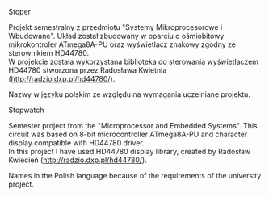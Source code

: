 Stoper

Projekt semestralny z przedmiotu "Systemy Mikroprocesorowe i Wbudowane". Układ został zbudowany w oparciu o ośmiobitowy
mikrokontroler ATmega8A-PU oraz wyświetlacz znakowy zgodny ze sterownikiem HD44780.  
W projekcie została wykorzystana biblioteka do sterowania wyświetlaczem HD44780 stworzona przez Radosława Kwietnia (http://radzio.dxp.pl/hd44780/).

Nazwy w języku polskim ze względu na wymagania uczelniane projektu.

Stopwatch

Semester project from the "Microprocessor and Embedded Systems". This circuit was based on 8-bit microcontroller ATmega8A-PU and character
display compatible with HD44780 driver.  
In this project I have used HD44780 display library, created by Radosław Kwiecień (http://radzio.dxp.pl/hd44780/).

Names in the Polish language because of the requirements of the university project.
